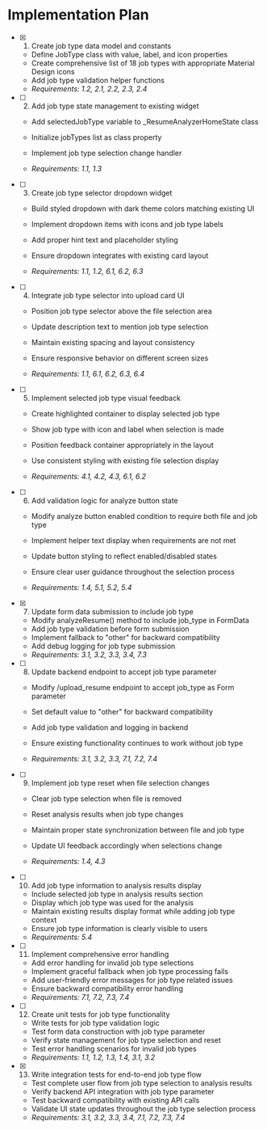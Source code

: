 # Implementation Plan

- [x] 1. Create job type data model and constants

  - Define JobType class with value, label, and icon properties
  - Create comprehensive list of 18 job types with appropriate Material Design icons
  - Add job type validation helper functions
  - _Requirements: 1.2, 2.1, 2.2, 2.3, 2.4_

- [ ] 2. Add job type state management to existing widget

  - Add selectedJobType variable to \_ResumeAnalyzerHomeState class
  - Initialize jobTypes list as class property
  - Implement job type selection change handler

  - _Requirements: 1.1, 1.3_

- [ ] 3. Create job type selector dropdown widget

  - Build styled dropdown with dark theme colors matching existing UI
  - Implement dropdown items with icons and job type labels

  - Add proper hint text and placeholder styling
  - Ensure dropdown integrates with existing card layout
  - _Requirements: 1.1, 1.2, 6.1, 6.2, 6.3_

- [ ] 4. Integrate job type selector into upload card UI

  - Position job type selector above the file selection area

  - Update description text to mention job type selection
  - Maintain existing spacing and layout consistency
  - Ensure responsive behavior on different screen sizes
  - _Requirements: 1.1, 6.1, 6.2, 6.3, 6.4_

- [ ] 5. Implement selected job type visual feedback

  - Create highlighted container to display selected job type
  - Show job type with icon and label when selection is made
  - Position feedback container appropriately in the layout
  - Use consistent styling with existing file selection display

  - _Requirements: 4.1, 4.2, 4.3, 6.1, 6.2_

- [ ] 6. Add validation logic for analyze button state

  - Modify analyze button enabled condition to require both file and job type
  - Implement helper text display when requirements are not met

  - Update button styling to reflect enabled/disabled states
  - Ensure clear user guidance throughout the selection process
  - _Requirements: 1.4, 5.1, 5.2, 5.4_

- [x] 7. Update form data submission to include job type

  - Modify analyzeResume() method to include job_type in FormData
  - Add job type validation before form submission
  - Implement fallback to "other" for backward compatibility
  - Add debug logging for job type submission
  - _Requirements: 3.1, 3.2, 3.3, 3.4, 7.3_

- [ ] 8. Update backend endpoint to accept job type parameter

  - Modify /upload_resume endpoint to accept job_type as Form parameter
  - Set default value to "other" for backward compatibility
  - Add job type validation and logging in backend

  - Ensure existing functionality continues to work without job type
  - _Requirements: 3.1, 3.2, 3.3, 7.1, 7.2, 7.4_

- [ ] 9. Implement job type reset when file selection changes

  - Clear job type selection when file is removed

  - Reset analysis results when job type changes
  - Maintain proper state synchronization between file and job type
  - Update UI feedback accordingly when selections change
  - _Requirements: 1.4, 4.3_

- [ ] 10. Add job type information to analysis results display

  - Include selected job type in analysis results section
  - Display which job type was used for the analysis
  - Maintain existing results display format while adding job type context
  - Ensure job type information is clearly visible to users
  - _Requirements: 5.4_

- [ ] 11. Implement comprehensive error handling

  - Add error handling for invalid job type selections
  - Implement graceful fallback when job type processing fails
  - Add user-friendly error messages for job type related issues
  - Ensure backward compatibility error handling
  - _Requirements: 7.1, 7.2, 7.3, 7.4_

- [ ] 12. Create unit tests for job type functionality

  - Write tests for job type validation logic
  - Test form data construction with job type parameter
  - Verify state management for job type selection and reset
  - Test error handling scenarios for invalid job types
  - _Requirements: 1.1, 1.2, 1.3, 1.4, 3.1, 3.2_

- [x] 13. Write integration tests for end-to-end job type flow

  - Test complete user flow from job type selection to analysis results
  - Verify backend API integration with job type parameter
  - Test backward compatibility with existing API calls
  - Validate UI state updates throughout the job type selection process
  - _Requirements: 3.1, 3.2, 3.3, 3.4, 7.1, 7.2, 7.3, 7.4_
